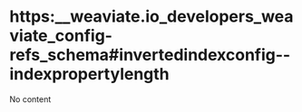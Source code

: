 # https:__weaviate.io_developers_weaviate_config-refs_schema#invertedindexconfig--indexpropertylength
No content